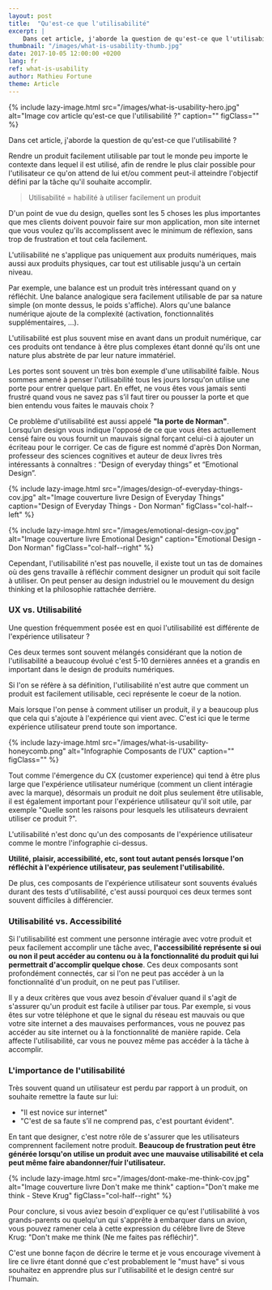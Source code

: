 ```yaml
---
layout: post
title:  "Qu'est-ce que l'utilisabilité"
excerpt: |
    Dans cet article, j'aborde la question de qu'est-ce que l'utilisabilité ? Rendre un produit facilement utilisable par tout le monde peu importe le contexte dans lequel il est utilisé, ...
thumbnail: "/images/what-is-usability-thumb.jpg"
date: 2017-10-05 12:00:00 +0200
lang: fr
ref: what-is-usability
author: Mathieu Fortune
theme: Article
---
```


{% include lazy-image.html src="/images/what-is-usability-hero.jpg" alt="Image cov article qu'est-ce que l'utilisabilité ?" caption="" figClass="" %}

Dans cet article, j'aborde la question de qu'est-ce que l'utilisabilité ?

Rendre un produit facilement utilisable par tout le monde peu importe le contexte dans lequel il est utilisé, afin de rendre le plus clair possible pour l'utilisateur ce qu'on attend de lui et/ou comment peut-il atteindre l'objectif défini par la tâche qu'il souhaite accomplir.

<blockquote class="col-half--left">Utilisabilité = habilité à utiliser facilement un produit</blockquote>

D'un point de vue du design, quelles sont les 5 choses les plus importantes que mes clients doivent pouvoir faire sur mon application, mon site internet que vous voulez qu'ils accomplissent avec le minimum de réflexion, sans trop de frustration et tout cela facilement.

L'utilisabilité ne s'applique pas uniquement aux produits numériques, mais aussi aux produits physiques, car tout est utilisable jusqu'à un certain niveau.

Par exemple, une balance est un produit très intéressant quand on y réfléchit. Une balance analogique sera facilement utilisable de par sa nature simple (on monte dessus, le poids s'affiche).
Alors qu'une balance numérique ajoute de la complexité (activation, fonctionnalités supplémentaires, ...).

L'utilisabilité est plus souvent mise en avant dans un produit numérique, car ces produits ont tendance à être plus complexes étant donné qu'ils ont une nature plus abstrète de par leur nature immatériel.

Les portes sont souvent un très bon exemple d'une utilisabilité faible. Nous sommes amené à penser l'utilisabilité tous les jours lorsqu'on utilise une porte pour entrer quelque part. En effet, ne vous êtes vous jamais senti frustré quand vous ne savez pas s’il faut tirer ou pousser la porte et que bien entendu vous faites le mauvais choix ?

Ce problème d'utilisabilité est aussi appelé **"la porte de Norman"**. Lorsqu’un design vous indique l'opposé de ce que vous êtes actuellement censé faire ou vous fournit un mauvais signal forçant celui-ci à ajouter un écriteau pour le corriger.
Ce cas de figure est nommé d'après Don Norman, professeur des sciences cognitives et auteur de deux livres très intéressants à connaîtres : “Design of everyday things” et “Emotional Design”.

{% include lazy-image.html src="/images/design-of-everyday-things-cov.jpg" alt="Image couverture livre Design of Everyday Things" caption="Design of Everyday Things - Don Norman" figClass="col-half--left" %}

{% include lazy-image.html src="/images/emotional-design-cov.jpg" alt="Image couverture livre Emotional Design" caption="Emotional Design - Don Norman" figClass="col-half--right" %}


<div class="clearfix"></div>

Cependant, l'utilisabilité n'est pas nouvelle, il existe tout un tas de domaines où des gens travaille à réfléchir comment designer un produit qui soit facile à utiliser. On peut penser au design industriel ou le mouvement du design thinking et la philosophie rattachée derrière.

### UX vs. Utilisabilité

Une question fréquemment posée est en quoi l'utilisabilité est différente de l'expérience utilisateur ?

Ces deux termes sont souvent mélangés considérant que la notion de l'utilisabilité a beaucoup évolué c'est 5-10 dernières années et a grandis en important dans le design de produits numériques.

Si l'on se réfère à sa définition, l'utilisabilité n'est autre que comment un produit est facilement utilisable, ceci représente le coeur de la notion.

Mais lorsque l'on pense à comment utiliser un produit, il y a beaucoup plus que cela qui s'ajoute à l'expérience qui vient avec. C'est ici que le terme expérience utilisateur prend toute son importance.

{% include lazy-image.html src="/images/what-is-usability-honeycomb.png" alt="Infographie Composants de l'UX" caption="" figClass="" %}

Tout comme l'émergence du CX (customer experience) qui tend à être plus large que l'expérience utilisateur numérique (comment un client intéragie avec la marque), désormais un produit ne doit plus seulement être utilisable, il est également important pour l'expérience utilisateur qu'il soit utile, par exemple "Quelle sont les raisons pour lesquels les utilisateurs devraient utiliser ce produit ?".

L'utilisabilité n'est donc qu'un des composants de l'expérience utilisateur comme le montre l'infographie ci-dessus.

**Utilité, plaisir, accessibilité, etc, sont tout autant pensés lorsque l'on réfléchit à l'expérience utilisateur, pas seulement l'utilisabilité.**

De plus, ces composants de l'expérience utilisateur sont souvents évalués durant des tests d'utilisabilité, c'est aussi pourquoi ces deux termes sont souvent difficiles à différencier.

### Utilisabilité vs. Accessibilité

Si l'utilisabilité est comment une personne intéragie avec votre produit et peux facilement accomplir une tâche avec, **l'accessibilité représente si oui ou non il peut accéder au contenu ou à la fonctionnalité du produit qui lui permettrait d'accomplir quelque chose**. Ces deux composants sont profondément connectés, car si l'on ne peut pas accéder à un la fonctionnalité d'un produit, on ne peut pas l'utiliser.

Il y a deux critères que vous avez besoin d'évaluer quand il s'agit de s'assurer qu'un produit est facile à utiliser par tous. Par exemple, si vous êtes sur votre téléphone et que le signal du réseau est mauvais ou que votre site internet a des mauvaises performances, vous ne pouvez pas accéder au site internet ou à la fonctionnalité de manière rapide. Cela affecte l'utilisabilité, car vous ne pouvez même pas accéder à la tâche à accomplir.

### L'importance de l'utilisabilité

Très souvent quand un utilisateur est perdu par rapport à un produit, on souhaite remettre la faute sur lui:
- "Il est novice sur internet"
- "C'est de sa faute s’il ne comprend pas, c'est pourtant évident".

En tant que designer, c'est notre rôle de s'assurer que les utilisateurs comprennent facilement notre produit.
**Beaucoup de frustration peut être générée lorsqu'on utilise un produit avec une mauvaise utilisabilité et cela peut même faire abandonner/fuir l'utilisateur.**

{% include lazy-image.html src="/images/dont-make-me-think-cov.jpg" alt="Image couverture livre Don't make me think" caption="Don't make me think - Steve Krug" figClass="col-half--right" %}

Pour conclure, si vous aviez besoin d'expliquer ce qu'est l'utilisabilité à vos grands-parents ou quelqu'un qui s'apprête à embarquer dans un avion, vous pouvez ramener cela à cette expression du célèbre livre de Steve Krug: "Don't make me think (Ne me faites pas réfléchir)".

C'est une bonne façon de décrire le terme et je vous encourage vivement à lire ce livre étant donné que c'est probablement le "must have" si vous souhaitez en apprendre plus sur l'utilisabilité et le design centré sur l'humain.
